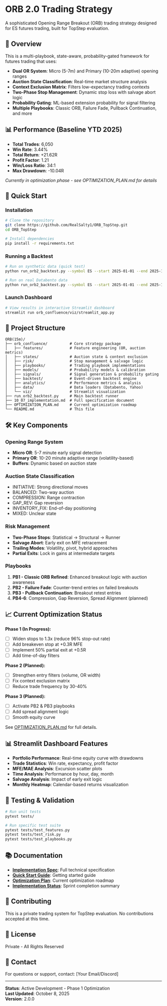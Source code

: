 # ORB 2.0 Trading Strategy

A sophisticated Opening Range Breakout (ORB) trading strategy designed for ES futures trading, built for TopStep evaluation.

## 🎯 Overview

This is a multi-playbook, state-aware, probability-gated framework for futures trading that uses:
- **Dual OR System**: Micro (5-7m) and Primary (10-20m adaptive) opening ranges
- **Auction State Classification**: Real-time market structure analysis
- **Context Exclusion Matrix**: Filters low-expectancy trading contexts
- **Two-Phase Stop Management**: Dynamic stop loss with salvage abort logic
- **Probability Gating**: ML-based extension probability for signal filtering
- **Multiple Playbooks**: Classic ORB, Failure Fade, Pullback Continuation, and more

## 📊 Performance (Baseline YTD 2025)

- **Total Trades**: 6,050
- **Win Rate**: 3.44%
- **Total Return**: +21.62R
- **Profit Factor**: 1.21
- **Win/Loss Ratio**: 34:1
- **Max Drawdown**: -10.04R

*Currently in optimization phase - see OPTIMIZATION_PLAN.md for details*

## 🚀 Quick Start

### Installation

```bash
# Clone the repository
git clone https://github.com/RealSalty1/ORB_TopStep.git
cd ORB_TopStep

# Install dependencies
pip install -r requirements.txt
```

### Running a Backtest

```bash
# Run on synthetic data (quick test)
python run_orb2_backtest.py --symbol ES --start 2025-01-01 --end 2025-10-08 --synthetic

# Run on real Databento data
python run_orb2_backtest.py --symbol ES --start 2025-01-01 --end 2025-10-08 --databento --databento-dir data_cache/databento_1m
```

### Launch Dashboard

```bash
# View results in interactive Streamlit dashboard
streamlit run orb_confluence/viz/streamlit_app.py
```

## 📁 Project Structure

```
ORB(15m)/
├── orb_confluence/          # Core strategy package
│   ├── features/            # Feature engineering (OR, auction metrics)
│   ├── states/              # Auction state & context exclusion
│   ├── risk/                # Stop management & salvage logic
│   ├── playbooks/           # Trading playbook implementations
│   ├── models/              # Probability models & calibration
│   ├── signals/             # Signal generation & probability gating
│   ├── backtest/            # Event-driven backtest engine
│   ├── analytics/           # Performance metrics & analysis
│   ├── data/                # Data loaders (Databento, Yahoo)
│   └── viz/                 # Streamlit visualization
├── run_orb2_backtest.py     # Main backtest runner
├── 10_07_implementation.md  # Full specification document
├── OPTIMIZATION_PLAN.md     # Current optimization roadmap
└── README.md                # This file
```

## 🛠️ Key Components

### Opening Range System
- **Micro OR**: 5-7 minute early signal detection
- **Primary OR**: 10-20 minute adaptive range (volatility-based)
- **Buffers**: Dynamic based on auction state

### Auction State Classification
- INITIATIVE: Strong directional moves
- BALANCED: Two-way auction
- COMPRESSION: Range contraction
- GAP_REV: Gap reversion
- INVENTORY_FIX: End-of-day positioning
- MIXED: Unclear state

### Risk Management
- **Two-Phase Stops**: Statistical → Structural → Runner
- **Salvage Abort**: Early exit on MFE retracement
- **Trailing Modes**: Volatility, pivot, hybrid approaches
- **Partial Exits**: Lock in gains at intermediate targets

### Playbooks
1. **PB1 - Classic ORB Refined**: Enhanced breakout logic with auction awareness
2. **PB2 - Failure Fade**: Counter-trend entries on failed breakouts
3. **PB3 - Pullback Continuation**: Breakout retest entries
4. **PB4-6**: Compression, Gap Reversion, Spread Alignment (planned)

## 📈 Current Optimization Status

**Phase 1 (In Progress):**
- [ ] Widen stops to 1.3x (reduce 96% stop-out rate)
- [ ] Add breakeven stop at +0.3R MFE
- [ ] Implement 50% partial exit at +0.5R
- [ ] Add time-of-day filters

**Phase 2 (Planned):**
- [ ] Strengthen entry filters (volume, OR width)
- [ ] Fix context exclusion matrix
- [ ] Reduce trade frequency by 30-40%

**Phase 3 (Planned):**
- [ ] Activate PB2 & PB3 playbooks
- [ ] Add spread alignment logic
- [ ] Smooth equity curve

See [OPTIMIZATION_PLAN.md](OPTIMIZATION_PLAN.md) for full details.

## 📊 Streamlit Dashboard Features

- **Portfolio Performance**: Real-time equity curve with drawdowns
- **Trade Statistics**: Win rate, expectancy, profit factor
- **MFE/MAE Analysis**: Excursion scatter plots
- **Time Analysis**: Performance by hour, day, month
- **Salvage Analysis**: Impact of early exit logic
- **Monthly Heatmap**: Calendar-based returns visualization

## 🔬 Testing & Validation

```bash
# Run unit tests
pytest tests/

# Run specific test suite
pytest tests/test_features.py
pytest tests/test_risk.py
pytest tests/test_playbooks.py
```

## 📚 Documentation

- **[Implementation Spec](10_07_implementation.md)**: Full technical specification
- **[Quick Start Guide](QUICKSTART_ORB_2.0.md)**: Getting started guide
- **[Optimization Plan](OPTIMIZATION_PLAN.md)**: Current optimization roadmap
- **[Implementation Status](ORB_2.0_COMPLETE.md)**: Sprint completion summary

## 🤝 Contributing

This is a private trading system for TopStep evaluation. No contributions accepted at this time.

## 📝 License

Private - All Rights Reserved

## 📧 Contact

For questions or support, contact: [Your Email/Discord]

---

**Status**: Active Development - Phase 1 Optimization  
**Last Updated**: October 8, 2025  
**Version**: 2.0.0
